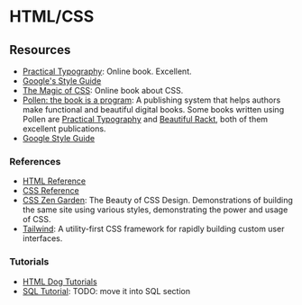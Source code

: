 HTML/CSS
========

Resources
---------

 - [Practical Typography](http://practicaltypography.com/):
   Online book.  Excellent.
 - [Google's Style Guide](https://google.github.io/styleguide/htmlcssguide.xml)
 - [The Magic of CSS](http://magicofcss.com/):
   Online book about CSS.
 - [Pollen: the book is a program](https://docs.racket-lang.org/pollen/):
   A publishing system that helps authors make functional and beautiful digital
   books.  Some books written using Pollen are
   [Practical Typography](http://practicaltypography.com/) and
   [Beautiful Rackt](http://beautifulracket.com/), both of them excellent
   publications.
 - [Google Style Guide](https://google.github.io/styleguide/htmlcssguide.html)


### References

 - [HTML Reference](http://htmlreference.io/)
 - [CSS Reference](http://cssreference.io/)
 - [CSS Zen Garden](http://www.csszengarden.com/):
   The Beauty of CSS Design.
   Demonstrations of building the same site using various styles,
   demonstrating the power and usage of CSS.
 - [Tailwind](https://tailwindcss.com/):
   A utility-first CSS framework for rapidly building custom user interfaces.


### Tutorials

 - [HTML Dog Tutorials](http://htmldog.com/guides/)
 - [SQL Tutorial](http://sqlzoo.net/):
   TODO: move it into SQL section
